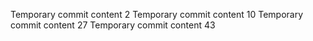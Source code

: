 Temporary commit content 2
Temporary commit content 10
Temporary commit content 27
Temporary commit content 43
